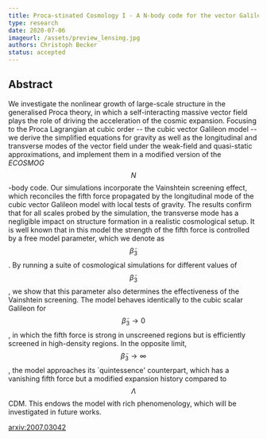 ```yaml
---
title: Proca-stinated Cosmology I - A N-body code for the vector Galileon
type: research
date: 2020-07-06
imageurl: /assets/preview_lensing.jpg
authors: Christoph Becker
status: accepted
---
```


## Abstract

We investigate the nonlinear growth of large-scale structure in the generalised Proca theory, in which a self-interacting massive vector field plays the role of driving the acceleration of the cosmic expansion. Focusing to the Proca Lagrangian at cubic order -- the cubic vector Galileon model -- we derive the simplified equations for gravity as well as the longitudinal and transverse modes of the vector field under the weak-field and quasi-static approximations, and implement them in a modified version of the _ECOSMOG_ $$N$$-body code. Our simulations incorporate the Vainshtein screening effect, which reconciles the fifth force propagated by the longitudinal mode of the cubic vector Galileon model with local tests of gravity. The results confirm that for all scales probed by the simulation, the transverse mode has a negligible impact on structure formation in a realistic cosmological setup. It is well known that in this model the strength of the fifth force is controlled by a free model parameter, which we denote as $$\tilde{\beta}_3$$. By running a suite of cosmological simulations for different values of $$\tilde{\beta}_3$$, we show that this parameter also determines the effectiveness of the Vainshtein screening. The model behaves identically to the cubic scalar Galileon for $$\tilde{\beta}_3 \to 0$$, in which the fifth force is strong in unscreened regions but is efficiently screened in high-density regions. In the opposite limit, $$\tilde{\beta}_3 \to \infty$$, the model approaches its `quintessence' counterpart, which has a vanishing fifth force but a modified expansion history compared to $$\Lambda$$CDM. This endows the model with rich phenomenology, which will be investigated in future works.


[arxiv:2007.03042](https://arxiv.org/pdf/2007.03042.pdf)
